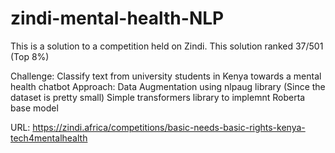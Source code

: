 # zindi-mental-health-NLP
This is a solution to a competition held on Zindi. This solution ranked 37/501 (Top 8%)

Challenge:
Classify text from university students in Kenya towards a mental health chatbot
Approach:
Data Augmentation using nlpaug library (Since the dataset is pretty small)
Simple transformers library to implemnt Roberta base model



URL: https://zindi.africa/competitions/basic-needs-basic-rights-kenya-tech4mentalhealth
